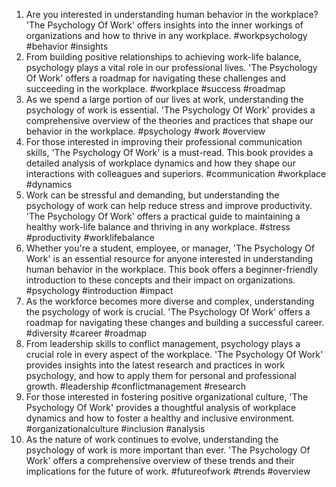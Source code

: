 1. Are you interested in understanding human behavior in the workplace? 'The Psychology Of Work' offers insights into the inner workings of organizations and how to thrive in any workplace. #workpsychology #behavior #insights
2. From building positive relationships to achieving work-life balance, psychology plays a vital role in our professional lives. 'The Psychology Of Work' offers a roadmap for navigating these challenges and succeeding in the workplace. #workplace #success #roadmap
3. As we spend a large portion of our lives at work, understanding the psychology of work is essential. 'The Psychology Of Work' provides a comprehensive overview of the theories and practices that shape our behavior in the workplace. #psychology #work #overview
4. For those interested in improving their professional communication skills, 'The Psychology Of Work' is a must-read. This book provides a detailed analysis of workplace dynamics and how they shape our interactions with colleagues and superiors. #communication #workplace #dynamics
5. Work can be stressful and demanding, but understanding the psychology of work can help reduce stress and improve productivity. 'The Psychology Of Work' offers a practical guide to maintaining a healthy work-life balance and thriving in any workplace. #stress #productivity #worklifebalance
6. Whether you're a student, employee, or manager, 'The Psychology Of Work' is an essential resource for anyone interested in understanding human behavior in the workplace. This book offers a beginner-friendly introduction to these concepts and their impact on organizations. #psychology #introduction #impact
7. As the workforce becomes more diverse and complex, understanding the psychology of work is crucial. 'The Psychology Of Work' offers a roadmap for navigating these changes and building a successful career. #diversity #career #roadmap
8. From leadership skills to conflict management, psychology plays a crucial role in every aspect of the workplace. 'The Psychology Of Work' provides insights into the latest research and practices in work psychology, and how to apply them for personal and professional growth. #leadership #conflictmanagement #research
9. For those interested in fostering positive organizational culture, 'The Psychology Of Work' provides a thoughtful analysis of workplace dynamics and how to foster a healthy and inclusive environment. #organizationalculture #inclusion #analysis
10. As the nature of work continues to evolve, understanding the psychology of work is more important than ever. 'The Psychology Of Work' offers a comprehensive overview of these trends and their implications for the future of work. #futureofwork #trends #overview

